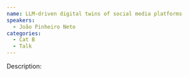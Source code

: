 ```yaml
---
name: LLM-driven digital twins of social media platforms
speakers:
  - João Pinheiro Neto
categories:
  - Cat B
  - Talk
---
```


Description:
